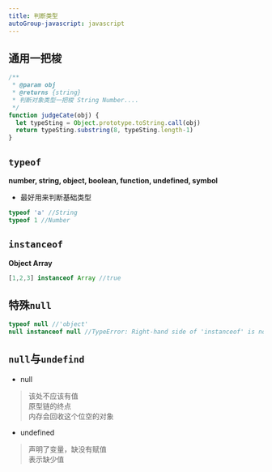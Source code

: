 ```yaml
---
title: 判断类型
autoGroup-javascript: javascript  
---
```

## 通用一把梭
```js
/**
 * @param obj
 * @returns {string}
 * 判断对象类型一把梭 String Number....
 */
function judgeCate(obj) {
  let typeSting = Object.prototype.toString.call(obj)
  return typeSting.substring(8, typeSting.length-1)
}
```

## `typeof`
**number, string, object, boolean, function, undefined, symbol**
* 最好用来判断基础类型
```js
typeof 'a' //String
typeof 1 //Number
```

## `instanceof`
**Object Array**
```js
[1,2,3] instanceof Array //true
```

## 特殊`null`
```js
typeof null //'object'
null instanceof null //TypeError: Right-hand side of 'instanceof' is not an object
```

## `null`与`undefind`
* null
> 该处不应该有值  
> 原型链的终点  
> 内存会回收这个位空的对象

* undefined
> 声明了变量，缺没有赋值   
> 表示缺少值